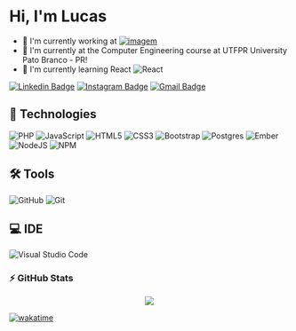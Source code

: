 <h1 align = "justify"> Hi, I'm Lucas</h1>


- :rocket: I'm currently working at [![imagem](https://user-images.githubusercontent.com/91758475/205046944-1171ba77-518e-4a9b-8e10-9a9faeede521.png)](https://bitzsoftwares.com.br/)
- 🔭 I'm currently at the Computer Engineering course at UTFPR University Pato Branco - PR!
- 🌱 I'm currently learning  React ![React](https://img.shields.io/badge/react-%2320232a.svg?style=for-the-badge&logo=react&logoColor=%2361DAFB) 



[![Linkedin Badge](https://img.shields.io/badge/-Lucas_Zillmer-blue?style=flat-square&logo=Linkedin&logoColor=white&link=https:https://www.linkedin.com/in/lucas-zillmer-80432824a)](https://www.linkedin.com/in/lucas-zillmer-80432824a)
[![Instagram Badge](https://img.shields.io/badge/-Lucas_Zillmer-purple?style=flat-square&logo=instagram&logoColor=white&link=https://www.instagram.com/lucas_zillmer/)](https://www.instagram.com/lucas_zillmer/)
[![Gmail Badge](https://img.shields.io/badge/-Lucas_Zillmer-c14438?style=flat-square&logo=Gmail&logoColor=white&link=mailto:lucasforteszillmer123@gmail.com)](mailto:lucasforteszillmer123@gmail.com)
<!-- [![Medium Badge](https://img.shields.io/badge/-@natansl-03a57a?style=flat-square&labelColor=000000&logo=Medium&link=https://medium.com/@natansl/)](https://medium.com/@natansl) -->



## 🚀 Technologies

![PHP](https://img.shields.io/badge/php-%23777BB4.svg?style=for-the-badge&logo=php&logoColor=white)
![JavaScript](https://img.shields.io/badge/javascript-%23323330.svg?style=for-the-badge&logo=javascript&logoColor=%23F7DF1E)
![HTML5](https://img.shields.io/badge/html5-%23E34F26.svg?style=for-the-badge&logo=html5&logoColor=white)
![CSS3](https://img.shields.io/badge/css3-%231572B6.svg?style=for-the-badge&logo=css3&logoColor=white)
![Bootstrap](https://img.shields.io/badge/bootstrap-%23563D7C.svg?style=for-the-badge&logo=bootstrap&logoColor=white)
![Postgres](https://img.shields.io/badge/postgres-%23316192.svg?style=for-the-badge&logo=postgresql&logoColor=white)
![Ember](https://img.shields.io/badge/ember-1C1E24?style=for-the-badge&logo=ember.js&logoColor=#D04A37)
![NodeJS](https://img.shields.io/badge/node.js-6DA55F?style=for-the-badge&logo=node.js&logoColor=white)
![NPM](https://img.shields.io/badge/NPM-%23000000.svg?style=for-the-badge&logo=npm&logoColor=white)

## 🛠 Tools
![GitHub](https://img.shields.io/badge/-GitHub-181717?style=flat-square&logo=github)
![Git](https://img.shields.io/badge/-Git-black?style=flat-square&logo=git)


## 💻 IDE
![Visual Studio Code](https://img.shields.io/badge/Visual%20Studio%20Code-0078d7.svg?style=for-the-badge&logo=visual-studio-code&logoColor=white)

<!-- ![Python](https://img.shields.io/badge/-Python-black?style=flat-square&logo=Python)
![React](https://img.shields.io/badge/-React-black?style=flat-square&logo=react) -->
<!-- ![TypeScript](https://img.shields.io/badge/-TypeScript-007ACC?style=flat-square&logo=typescript)
![MongoDB](https://img.shields.io/badge/-MongoDB-black?style=flat-square&logo=mongodb)
![GraphQL](https://img.shields.io/badge/-GraphQL-E10098?style=flat-square&logo=graphql)
![Apollo GraphQL](https://img.shields.io/badge/-Apollo%20GraphQL-311C87?style=flat-square&logo=apollo-graphql) -->
<!-- ![MySQL](https://img.shields.io/badge/-MySQL-black?style=flat-square&logo=mysql)
![Heroku](https://img.shields.io/badge/-Heroku-430098?style=flat-square&logo=heroku)
![Docker](https://img.shields.io/badge/-Docker-black?style=flat-square&logo=docker)
![DigitalOcean](https://img.shields.io/badge/-Digital%20Ocean-darkblue?style=flat-square&logo=digitalocean)
![Amazon AWS](https://img.shields.io/badge/Amazon%20AWS-232F3E?style=flat-square&logo=amazon-aws)
![Google Cloud](https://img.shields.io/badge/Google%20Cloud-black?style=flat-square&logo=google-cloud)-->
<!-- ![GitLab](https://img.shields.io/badge/-GitLab-FCA121?style=flat-square&logo=gitlab)
![BitBucket](https://img.shields.io/badge/-BitBucket-darkblue?style=flat-square&logo=bitbucket)
-->
<!-- 
![GitLab](https://img.shields.io/badge/-GitLab-FCA121?style=flat-square&logo=gitlab)
![JavaScript](https://img.shields.io/badge/javascript-%23323330.svg?style=for-the-badge&logo=javascript&logoColor=%23F7DF1E)
![Ember](https://img.shields.io/badge/ember-1C1E24?style=for-the-badge&logo=ember.js&logoColor=#D04A37)
![NodeJS](https://img.shields.io/badge/node.js-6DA55F?style=for-the-badge&logo=node.js&logoColor=white)
![Bootstrap](https://img.shields.io/badge/bootstrap-%23563D7C.svg?style=for-the-badge&logo=bootstrap&logoColor=white)
<a href="https://www.java.com/" target="_blank"><img style="margin: 10px" src="https://profilinator.rishav.dev/skills-assets/java-original-wordmark.svg" alt="Java" height="50" /></a>
![NPM](https://img.shields.io/badge/NPM-%23000000.svg?style=for-the-badge&logo=npm&logoColor=white) -->
### ⚡ GitHub Stats

<!-- <div align="center"><img align="center" src="https://github-readme-stats.vercel.app/api?username=lucas-zillmer&show_icons=true&count_private=true&show_icons=true&include_all_commits=true&theme=radical"/></div>
<div align="center"><img align="center" src="https://github-readme-stats.vercel.app/api/wakatime?username=lucas_zillmer&show_icons=true&theme=radical&layout=compact" alt="Github wakatime status" /></div> -->
<div align="center"><img src="https://spotify-github-profile.vercel.app/api/view?uid=213lygcrvcjoztzmram7qokhq&cover_image=true&theme=default&show_offline=false&background_color=121212" /></div>
 

[![wakatime](https://wakatime.com/badge/user/402109a7-3438-4105-b9a3-e7d2e7838e7f.svg)](https://wakatime.com/@402109a7-3438-4105-b9a3-e7d2e7838e7f)


